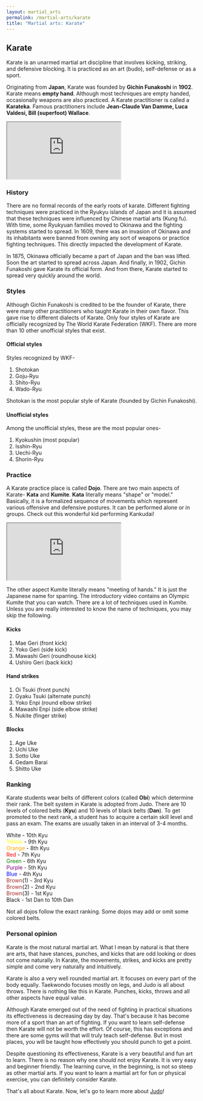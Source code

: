 ```yaml
---
layout: martial_arts
permalink: /martial-arts/karate
title: "Martial arts: Karate"
---
```


## Karate

Karate is an unarmed martial art discipline that involves kicking, striking, and defensive blocking. It is practiced as an art (budo), self-defense or as a sport. 

Originating from **Japan**, Karate was founded by **Gichin Funakoshi** in **1902**. Karate means **empty hand**. Although most techniques are empty handed, occasionally weapons are also practiced. A Karate practitioner is called a **Karateka**. Famous practitioners include **Jean-Claude Van Damme, Luca Valdesi, Bill (superfoot) Wallace**.

<div class="embed-responsive embed-responsive-16by9">
	<iframe class="embed-responsive-item" src="https://www.youtube.com/embed/nz12z9___DU"></iframe> 
</div>

### History

There are no formal records of the early roots of karate. Different fighting techniques were practiced in the Ryukyu islands of Japan and it is assumed that these techniques were influenced by Chinese martial arts (Kung fu). With time, some Ryukyuan families moved to Okinawa and the fighting systems started to spread. In 1609, there was an invasion of Okinawa and its inhabitants were banned from owning any sort of weapons or practice fighting techniques. This directly impacted the development of Karate.

In 1875, Okinawa officially became a part of Japan and the ban was lifted. Soon the art started to spread across Japan. And finally, in 1902, Gichin Funakoshi gave Karate its official form. And from there, Karate started to spread very quickly around the world.

### Styles

Although Gichin Funakoshi is credited to be the founder of Karate, there were many other practitioners who taught Karate in their own flavor. This gave rise to different dialects of Karate. Only four styles of Karate are officially recognized by The World Karate Federation (WKF). There are more than 10 other unofficial styles that exist.

#### Official styles

Styles recognized by WKF-

1. Shotokan
2. Goju-Ryu
3. Shito-Ryu
4. Wado-Ryu

Shotokan is the most popular style of Karate (founded by Gichin Funakoshi).

#### Unofficial styles

Among the unofficial styles, these are the most popular ones-

1. Kyokushin (most popular)
2. Isshin-Ryu
3. Uechi-Ryu
4. Shorin-Ryu

### Practice

A Karate practice place is called **Dojo**. There are two main aspects of Karate- **Kata** and **Kumite**. **Kata** literally means "shape" or "model." Basically, it is a formalized sequence of movements which represent various offensive and defensive postures. It can be performed alone or in groups. Check out this wonderful kid performing Kankudai!

<div class="embed-responsive embed-responsive-16by9">
	<iframe class="embed-responsive-item" src="https://www.youtube.com/embed/65QCHZDXKmA"></iframe> 
</div>

The other aspect Kumite literally means "meeting of hands." It is just the Japanese name for sparring. The introductory video contains an Olympic Kumite that you can watch. There are a lot of techniques used in Kumite. Unless you are really interested to know the name of techniques, you may skip the following.

#### Kicks

1. Mae Geri (front kick)
2. Yoko Geri (side kick)
3. Mawashi Geri (roundhouse kick)
4. Ushiro Geri (back kick)

#### Hand strikes

1. Oi Tsuki (front punch)
2. Gyaku Tsuki (alternate punch)
3. Yoko Enpi (round elbow strike)
4. Mawashi Enpi (side elbow strike)
5. Nukite (finger strike)

#### Blocks

1. Age Uke
2. Uchi Uke
3. Sotto Uke
4. Gedam Barai
5. Shitto Uke

### Ranking

Karate students wear belts of different colors (called **Obi**) which determine their rank. The belt system in Karate is adopted from Judo. There are 10 levels of colored belts (**Kyu**) and 10 levels of black belts (**Dan**). To get promoted to the next rank, a student has to acquire a certain skill level and pass an exam. The exams are usually taken in an interval of 3-4 months.

White - 10th Kyu  
<span style="color:yellow">Yellow</span> - 9th Kyu  
<span style="color:orange">Orange</span> - 8th Kyu  
<span style="color:red">Red</span> - 7th Kyu  
<span style="color:green">Green</span> - 6th Kyu  
<span style="color:purple">Purple</span> - 5th Kyu  
<span style="color:blue">Blue</span> - 4th Kyu  
<span style="color:brown">Brown</span>(1) - 3rd Kyu  
<span style="color:brown">Brown</span>(2) - 2nd Kyu  
<span style="color:brown">Brown</span>(3) - 1st Kyu  
Black - 1st Dan to 10th Dan

Not all dojos follow the exact ranking. Some dojos may add or omit some colored belts.

### Personal opinion

Karate is the most natural martial art. What I mean by natural is that there are arts, that have stances, punches, and kicks that are odd looking or does not come naturally. In Karate, the movements, strikes, and kicks are pretty simple and come very naturally and intuitively.

Karate is also a very well rounded martial art. It focuses on every part of the body equally. Taekwondo focuses mostly on legs, and Judo is all about throws. There is nothing like this in Karate. Punches, kicks, throws and all other aspects have equal value. 

Although Karate emerged out of the need of fighting in practical situations its effectiveness is decreasing day by day. That's because it has become more of a sport than an art of fighting. If you want to learn self-defense then Karate will not be worth the effort. Of course, this has exceptions and there are some gyms will that will truly teach self-defense. But in most places, you will be taught how effectively you should punch to get a point.

Despite questioning its effectiveness, Karate is a very beautiful and fun art to learn. There is no reason why one should not enjoy Karate. It is very easy and beginner friendly. The learning curve, in the beginning, is not so steep as other martial arts. If you want to learn a martial art for fun or physical exercise, you can definitely consider Karate.

That's all about Karate. Now, let's go to learn more about [Judo](judo)!

